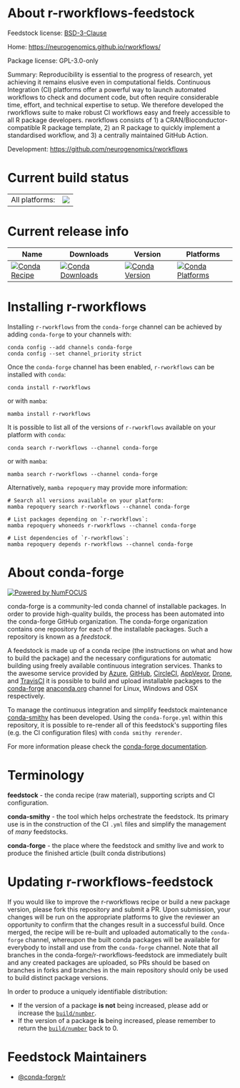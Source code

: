 About r-rworkflows-feedstock
============================

Feedstock license: [BSD-3-Clause](https://github.com/conda-forge/r-rworkflows-feedstock/blob/main/LICENSE.txt)

Home: https://neurogenomics.github.io/rworkflows/

Package license: GPL-3.0-only

Summary: Reproducibility is essential to the progress of research, yet achieving it remains elusive even in computational fields. Continuous Integration (CI) platforms offer a powerful way to launch automated workflows to check and document code, but often require considerable time, effort, and technical expertise to setup. We therefore developed the rworkflows suite to make robust CI workflows easy and freely accessible to all R package developers. rworkflows consists of 1) a CRAN/Bioconductor-compatible R package template, 2) an R package to quickly implement a standardised workflow, and 3) a centrally maintained GitHub Action.

Development: https://github.com/neurogenomics/rworkflows

Current build status
====================


<table><tr><td>All platforms:</td>
    <td>
      <a href="https://dev.azure.com/conda-forge/feedstock-builds/_build/latest?definitionId=22965&branchName=main">
        <img src="https://dev.azure.com/conda-forge/feedstock-builds/_apis/build/status/r-rworkflows-feedstock?branchName=main">
      </a>
    </td>
  </tr>
</table>

Current release info
====================

| Name | Downloads | Version | Platforms |
| --- | --- | --- | --- |
| [![Conda Recipe](https://img.shields.io/badge/recipe-r--rworkflows-green.svg)](https://anaconda.org/conda-forge/r-rworkflows) | [![Conda Downloads](https://img.shields.io/conda/dn/conda-forge/r-rworkflows.svg)](https://anaconda.org/conda-forge/r-rworkflows) | [![Conda Version](https://img.shields.io/conda/vn/conda-forge/r-rworkflows.svg)](https://anaconda.org/conda-forge/r-rworkflows) | [![Conda Platforms](https://img.shields.io/conda/pn/conda-forge/r-rworkflows.svg)](https://anaconda.org/conda-forge/r-rworkflows) |

Installing r-rworkflows
=======================

Installing `r-rworkflows` from the `conda-forge` channel can be achieved by adding `conda-forge` to your channels with:

```
conda config --add channels conda-forge
conda config --set channel_priority strict
```

Once the `conda-forge` channel has been enabled, `r-rworkflows` can be installed with `conda`:

```
conda install r-rworkflows
```

or with `mamba`:

```
mamba install r-rworkflows
```

It is possible to list all of the versions of `r-rworkflows` available on your platform with `conda`:

```
conda search r-rworkflows --channel conda-forge
```

or with `mamba`:

```
mamba search r-rworkflows --channel conda-forge
```

Alternatively, `mamba repoquery` may provide more information:

```
# Search all versions available on your platform:
mamba repoquery search r-rworkflows --channel conda-forge

# List packages depending on `r-rworkflows`:
mamba repoquery whoneeds r-rworkflows --channel conda-forge

# List dependencies of `r-rworkflows`:
mamba repoquery depends r-rworkflows --channel conda-forge
```


About conda-forge
=================

[![Powered by
NumFOCUS](https://img.shields.io/badge/powered%20by-NumFOCUS-orange.svg?style=flat&colorA=E1523D&colorB=007D8A)](https://numfocus.org)

conda-forge is a community-led conda channel of installable packages.
In order to provide high-quality builds, the process has been automated into the
conda-forge GitHub organization. The conda-forge organization contains one repository
for each of the installable packages. Such a repository is known as a *feedstock*.

A feedstock is made up of a conda recipe (the instructions on what and how to build
the package) and the necessary configurations for automatic building using freely
available continuous integration services. Thanks to the awesome service provided by
[Azure](https://azure.microsoft.com/en-us/services/devops/), [GitHub](https://github.com/),
[CircleCI](https://circleci.com/), [AppVeyor](https://www.appveyor.com/),
[Drone](https://cloud.drone.io/welcome), and [TravisCI](https://travis-ci.com/)
it is possible to build and upload installable packages to the
[conda-forge](https://anaconda.org/conda-forge) [anaconda.org](https://anaconda.org/)
channel for Linux, Windows and OSX respectively.

To manage the continuous integration and simplify feedstock maintenance
[conda-smithy](https://github.com/conda-forge/conda-smithy) has been developed.
Using the ``conda-forge.yml`` within this repository, it is possible to re-render all of
this feedstock's supporting files (e.g. the CI configuration files) with ``conda smithy rerender``.

For more information please check the [conda-forge documentation](https://conda-forge.org/docs/).

Terminology
===========

**feedstock** - the conda recipe (raw material), supporting scripts and CI configuration.

**conda-smithy** - the tool which helps orchestrate the feedstock.
                   Its primary use is in the construction of the CI ``.yml`` files
                   and simplify the management of *many* feedstocks.

**conda-forge** - the place where the feedstock and smithy live and work to
                  produce the finished article (built conda distributions)


Updating r-rworkflows-feedstock
===============================

If you would like to improve the r-rworkflows recipe or build a new
package version, please fork this repository and submit a PR. Upon submission,
your changes will be run on the appropriate platforms to give the reviewer an
opportunity to confirm that the changes result in a successful build. Once
merged, the recipe will be re-built and uploaded automatically to the
`conda-forge` channel, whereupon the built conda packages will be available for
everybody to install and use from the `conda-forge` channel.
Note that all branches in the conda-forge/r-rworkflows-feedstock are
immediately built and any created packages are uploaded, so PRs should be based
on branches in forks and branches in the main repository should only be used to
build distinct package versions.

In order to produce a uniquely identifiable distribution:
 * If the version of a package **is not** being increased, please add or increase
   the [``build/number``](https://docs.conda.io/projects/conda-build/en/latest/resources/define-metadata.html#build-number-and-string).
 * If the version of a package **is** being increased, please remember to return
   the [``build/number``](https://docs.conda.io/projects/conda-build/en/latest/resources/define-metadata.html#build-number-and-string)
   back to 0.

Feedstock Maintainers
=====================

* [@conda-forge/r](https://github.com/orgs/conda-forge/teams/r/)

